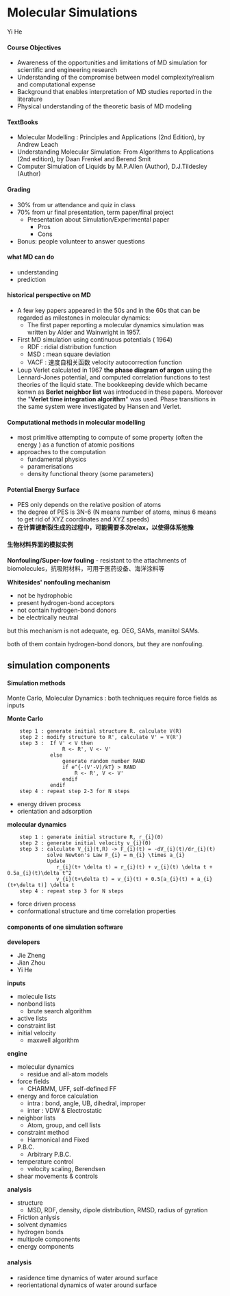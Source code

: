 # Molecular Simulations

Yi He

#### Course Objectives

- Awareness of the opportunities and limitations of MD simulation for scientific and engineering research
- Understanding of the compromise between model complexity/realism and computational expense
- Background that enables interpretation of MD studies reported in the literature
- Physical understanding of the theoretic basis of MD modeling

#### TextBooks

- Molecular Modelling : Principles and Applications (2nd Edition), by Andrew Leach
- Understanding Molecular Simulation: From Algorithms to Applications (2nd edition), by Daan Frenkel and Berend Smit
- Computer Simulation of Liquids by M.P.Allen (Author), D.J.Tildesley (Author)

#### Grading

- 30% from ur attendance and quiz in class
- 70% from ur final presentation, term paper/final project
    + Presentation about Simulation/Experimental paper
        - Pros
        - Cons
- Bonus: people volunteer to answer questions

#### what MD can do

- understanding
- prediction

#### historical perspective on MD

- A few key papers appeared in the 50s and in the 60s that can be regarded as milestones in molecular dynamics:
    + The first paper reporting a molecular dynamics simulation was written by Alder and Wainwright in 1957.
- First MD simulation using continuous potentials ( 1964)
    + RDF : ridial distribution function
    + MSD : mean square deviation
    + VACF : 速度自相关函数 velocity autocorrection function
- Loup Verlet calculated in 1967 **the phase diagram of argon** using the Lennard-Jones potential, and computed correlation functions to test theories of the liquid state. The bookkeeping devide which became konwn as **Berlet neighbor list** was introduced in these papers. Moreover the "**Verlet time integration algorithm**" was used. Phase transitions in the same system were investigated by Hansen and Verlet.

#### Computational methods in molecular modelling

- most primitive attempting to compute of some property (often the energy ) as a function of atomic positions
- approaches to the computation
    + fundamental physics
    + paramerisations
    + density functional theory (some parameters)

#### Potential Energy Surface

- PES only depends on the relative position of atoms
- the degree of PES is 3N-6 (N means number of atoms, minus 6 means to get rid of XYZ coordinates and XYZ speeds)
- **在计算键断裂生成的过程中，可能需要多次relax，以使得体系弛豫** 

#### 生物材料界面的模拟实例

**Nonfouling/Super-low fouling** - resistant to the attachments of biomolecules，抗吸附材料，可用于医药设备、海洋涂料等

**Whitesides' nonfouling mechanism** 
- not be hydrophobic
- present hydrogen-bond acceptors
- not contain hydrogen-bond donors
- be electrically neutral

but this mechanism is not adequate, eg. OEG, SAMs, maniitol SAMs.

both of them contain hydrogen-bond donors, but they are nonfouling.

## simulation components

#### Simulation methods

Monte Carlo, Molecular Dynamics : both techniques require force fields as inputs


**Monte Carlo** 

```
    step 1 : generate initial structure R. calculate V(R)
    step 2 : modify structure to R', calculate V' = V(R')
    step 3 :  If V' < V then 
                  R <- R', V <- V'
              else
                  generate random number RAND
                  if e^{-(V'-V)/kT} > RAND
                      R <- R', V <- V'
                  endif
              endif
    step 4 : repeat step 2-3 for N steps
```
- energy driven process
- orientation and adsorption


**molecular dynamics**
```
    step 1 : generate initial structure R, r_{i}(0)
    step 2 : generate initial velocity v_{i}(0)
    step 3 : calculate V_{i}(t,R) -> F_{i}(t) = -dV_{i}(t)/dr_{i}(t)
             solve Newton's Law F_{i} = m_{i} \times a_{i}
             Update
                r_{i}(t+ \delta t) = r_{i}(t) + v_{i}(t) \delta t + 0.5a_{i}(t)\delta t^2
                v_{i}(t+\delta t) = v_{i}(t) + 0.5[a_{i}(t) + a_{i}(t+\delta t)] \delta t
    step 4 : repeat step 3 for N steps
```

- force driven process
- conformational structure and time correlation properties

#### components of one simulation software 

**developers**
- Jie Zheng
- Jian Zhou
- Yi He

**inputs**
- molecule lists
- nonbond lists
    + brute search algorithm
- active lists
- constraint list
- initial velocity
    + maxwell algorithm

**engine**
- molecular dynamics
    + residue and all-atom models
- force fields
    + CHARMM, UFF, self-defined FF
- energy and force calculation
    + intra : bond, angle, UB, dihedral, improper
    + inter : VDW & Electrostatic
- neighbor lists
    + Atom, group, and cell lists
- constraint method
    + Harmonical and Fixed
- P.B.C.
    + Arbitrary P.B.C.
- temperature control
    + velocity scaling, Berendsen
- shear movements & controls

**analysis**
- structure
    + MSD, RDF, density, dipole distribution, RMSD, radius of gyration
- Friction anlysis
- solvent dynamics
- hydrogen bonds
- multipole components
- energy components

#### analysis

- rasidence time dynamics of water around surface
- reorientational dynamics of water around surface

